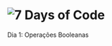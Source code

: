 # ![7 Days of Code](https://user-images.githubusercontent.com/88407056/181656553-913135c6-0512-4f70-af35-46924711508d.png)

<p> Dia 1: Operações Booleanas <br>
